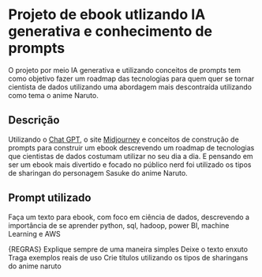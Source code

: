 # Projeto de ebook utlizando IA generativa e conhecimento de prompts

O projeto por meio IA generativa e utilizando conceitos de prompts tem como objetivo fazer um roadmap das tecnologias para quem quer se tornar cientista de dados utilizando uma abordagem mais descontraída utilizando como tema o anime Naruto.
## Descrição

Utilizando o [Chat GPT](https://chatgpt.com/), o site [Midjourney](https://www.midjourney.com/home) e conceitos de construção de prompts para construir um ebook descrevendo um roadmap de tecnologias que cientistas de dados costumam utilizar no seu dia a dia. E pensando em ser um ebook mais divertido e focado no público nerd foi utilizado os tipos de sharingan do personagem Sasuke do anime Naruto.

## Prompt utilizado

Faça um texto para ebook, com foco em ciência de dados, descrevendo a importância de se aprender python, sql, hadoop, power BI, machine Learning e AWS

{REGRAS}
Explique sempre de uma maneira simples
Deixe o texto enxuto
Traga exemplos reais de uso 
Crie títulos utilizando os tipos de sharingans do anime naruto
